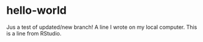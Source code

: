 # hello-world
Jus a test of updated/new branch!
A line I wrote on my local computer.
This is a line from RStudio.
